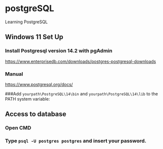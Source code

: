 # postgreSQL
Learning PostgreSQL

## Windows 11 Set Up

### Install Postgresql version 14.2 with pgAdmin
https://www.enterprisedb.com/downloads/postgres-postgresql-downloads 
### Manual
https://www.postgresql.org/docs/ 

###Add `yourpath\PostgreSQL\14\bin` and `yourpath\PostgreSQL\14\lib` to the PATH system variable:

## Access to database
### Open CMD
### Type `psql -U postgres postgres` and insert your password.
